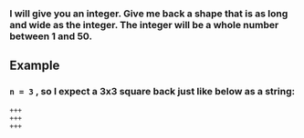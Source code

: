 ### I will give you an integer. Give me back a shape that is as long and wide as the integer. The integer will be a whole number between 1 and 50.

## Example

### `n = 3` , so I expect a 3x3 square back just like below as a string:

```
+++
+++
+++
```

